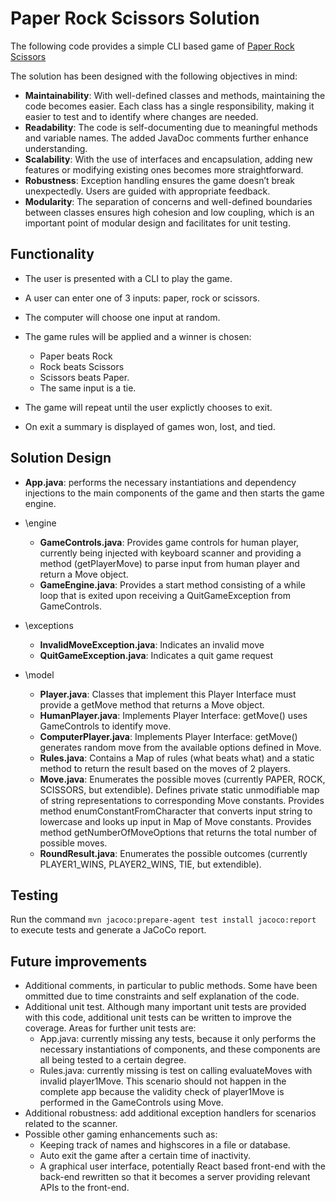 # Paper Rock Scissors Solution

The following code provides a simple CLI based game of [Paper Rock Scissors](https://en.wikipedia.org/wiki/Rock_paper_scissors)

The solution has been designed with the following objectives in mind:

- **Maintainability**: With well-defined classes and methods, maintaining the code becomes easier. Each class has a single responsibility, making it easier to test and to identify where changes are needed.
- **Readability**: The code is self-documenting due to meaningful methods and variable names. The added JavaDoc comments further enhance understanding.
- **Scalability**: With the use of interfaces and encapsulation, adding new features or modifying existing ones becomes more straightforward.
- **Robustness**: Exception handling ensures the game doesn’t break unexpectedly. Users are guided with appropriate feedback.
- **Modularity**: The separation of concerns and well-defined boundaries between classes ensures high cohesion and low coupling, which is an important point of modular design and facilitates for unit testing.

## Functionality

- The user is presented with a CLI to play the game.
- A user can enter one of 3 inputs: paper, rock or scissors.
- The computer will choose one input at random.
- The game rules will be applied and a winner is chosen:

  - Paper beats Rock
  - Rock beats Scissors
  - Scissors beats Paper.
  - The same input is a tie.

- The game will repeat until the user explictly chooses to exit.
- On exit a summary is displayed of games won, lost, and tied.

## Solution Design

- **App.java**: performs the necessary instantiations and dependency injections to the main components of the game and then starts the game engine.

- \engine

  - **GameControls.java**: Provides game controls for human player, currently being injected with keyboard scanner and providing a method (getPlayerMove) to parse input from human player and return a Move object.
  - **GameEngine.java**: Provides a start method consisting of a while loop that is exited upon receiving a QuitGameException from GameControls.

- \exceptions

  - **InvalidMoveException.java**: Indicates an invalid move
  - **QuitGameException.java**: Indicates a quit game request

- \model
  - **Player.java**: Classes that implement this Player Interface must provide a getMove method that returns a Move object.
  - **HumanPlayer.java**: Implements Player Interface: getMove() uses GameControls to identify move.
  - **ComputerPlayer.java**: Implements Player Interface: getMove() generates random move from the available options defined in Move.
  - **Rules.java**: Contains a Map of rules (what beats what) and a static method to return the result based on the moves of 2 players.
  - **Move.java**: Enumerates the possible moves (currently PAPER, ROCK, SCISSORS, but extendible). Defines private static unmodifiable map of string representations to corresponding Move constants. Provides method enumConstantFromCharacter that converts input string to lowercase and looks up input in Map of Move constants. Provides method getNumberOfMoveOptions that returns the total number of possible moves.
  - **RoundResult.java**: Enumerates the possible outcomes (currently PLAYER1_WINS, PLAYER2_WINS, TIE, but extendible).

## Testing

Run the command `mvn jacoco:prepare-agent test install jacoco:report` to execute tests and generate a JaCoCo report.

## Future improvements

- Additional comments, in particular to public methods. Some have been ommitted due to time constraints and self explanation of the code.
- Additional unit test. Although many important unit tests are provided with this code, additional unit tests can be written to improve the coverage. Areas for further unit tests are:
  - App.java: currently missing any tests, because it only performs the necessary instantiations of components, and these components are all being tested to a certain degree.
  - Rules.java: currently missing is test on calling evaluateMoves with invalid player1Move. This scenario should not happen in the complete app because the validity check of player1Move is performed in the GameControls using Move.
- Additional robustness: add additional exception handlers for scenarios related to the scanner.
- Possible other gaming enhancements such as:
  - Keeping track of names and highscores in a file or database.
  - Auto exit the game after a certain time of inactivity.
  - A graphical user interface, potentially React based front-end with the back-end rewritten so that it becomes a server providing relevant APIs to the front-end.
